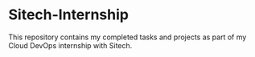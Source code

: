 # Sitech-Internship
This repository contains my completed tasks and projects as part of my Cloud DevOps internship with Sitech.
